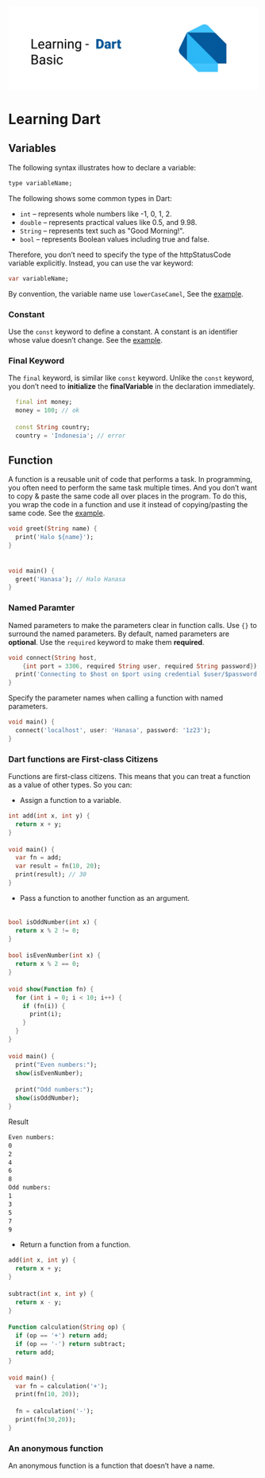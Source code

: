 ![Dart banner repository](./assets/dart.jpg)

# Learning Dart

## Variables

The following syntax illustrates how to declare a variable:

```dart
type variableName;
```

The following shows some common types in Dart:

- `int` – represents whole numbers like -1, 0, 1, 2.
- `double` – represents practical values like 0.5, and 9.98.
- `String` – represents text such as "Good Morning!".
- `bool` – represents Boolean values including true and false.

Therefore, you don’t need to specify the type of the httpStatusCode variable explicitly. Instead, you can use the var keyword:

```dart
var variableName;
```

By convention, the variable name use `lowerCaseCamel`, See the [example](./primitives.dart).

### Constant

Use the `const` keyword to define a constant. A constant is an identifier whose value doesn’t change. See the [example](./const.dart).

### Final Keyword

The `final` keyword, is similar like `const` keyword. Unlike the `const` keyword, you don’t need to **initialize** the **finalVariable** in the declaration immediately.

```dart
  final int money;
  money = 100; // ok

  const String country;
  country = 'Indonesia'; // error
```

## Function

A function is a reusable unit of code that performs a task. In programming, you often need to perform the same task multiple times. And you don’t want to copy & paste the same code all over places in the program. To do this, you wrap the code in a function and use it instead of copying/pasting the same code. See the [example](./function.dart).

```dart
void greet(String name) {
  print('Halo ${name}');
}


void main() {
  greet('Hanasa'); // Halo Hanasa
}
```

### Named Paramter

Named parameters to make the parameters clear in function calls. Use `{}` to surround the named parameters. By default, named parameters are **optional**. Use the `required` keyword to make them **required**.

```dart
void connect(String host,
    {int port = 3306, required String user, required String password}) {
  print('Connecting to $host on $port using credential $user/$password');
}
```

Specify the parameter names when calling a function with named parameters.

```dart
void main() {
  connect('localhost', user: 'Hanasa', password: '1z23');
}
```

### Dart functions are First-class Citizens

Functions are first-class citizens. This means that you can treat a function as a value of other types. So you can:

- Assign a function to a variable.

```dart
int add(int x, int y) {
  return x + y;
}

void main() {
  var fn = add;
  var result = fn(10, 20);
  print(result); // 30
}
```

- Pass a function to another function as an argument.

```dart

bool isOddNumber(int x) {
  return x % 2 != 0;
}

bool isEvenNumber(int x) {
  return x % 2 == 0;
}

void show(Function fn) {
  for (int i = 0; i < 10; i++) {
    if (fn(i)) {
      print(i);
    }
  }
}

void main() {
  print("Even numbers:");
  show(isEvenNumber);

  print("Odd numbers:");
  show(isOddNumber);
}

```

Result

```bash
Even numbers:
0
2
4
6
8
Odd numbers:
1
3
5
7
9
```

- Return a function from a function.

```dart
add(int x, int y) {
  return x + y;
}

subtract(int x, int y) {
  return x - y;
}

Function calculation(String op) {
  if (op == '+') return add;
  if (op == '-') return subtract;
  return add;
}

void main() {
  var fn = calculation('+');
  print(fn(10, 20));

  fn = calculation('-');
  print(fn(30,20));
}
```

### An anonymous function

An anonymous function is a function that doesn’t have a name.
